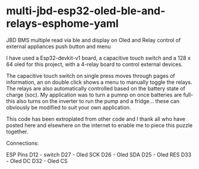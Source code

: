 # multi-jbd-esp32-oled-ble-and-relays-esphome-yaml

JBD BMS multiple read via ble and display on Oled and Relay control of external appliances
push button and menu

I have used a Esp32-devkit-v1 board, a capacitive touch switch and a 128 x 64 oled for this project, with a 4-relay board to control external devices.

The capacitive touch switch on single press moves through pages of information, an on double click shows a menu to manually toggle the relays.
The relays are also automatically controlled based on the battery state of charge (soc). My application was to turn a pumnp on once batteries are full- this also turns on the inverter to run the pump and a fridge... these can obviously be modified to suit your own application.

This code has been extroplated from other code and I thank all who have posted here and elsewhere on the internet to enable me to piece this puzzle together.

Connections:

ESP Pins
D12 - switch
D27 - Oled SCK
D26 - Oled SDA
D25 - Oled RES
D33 - Oled DC
D32 - Oled CS
